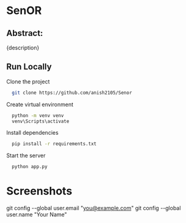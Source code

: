 
# SenOR

## Abstract:

{description}


## Run Locally

Clone the project

```bash
  git clone https://github.com/anish2105/Senor
```

Create virtual environment

```bash
  python -m venv venv
  venv\Scripts\activate
```

Install dependencies

```bash
  pip install -r requirements.txt
```

Start the server

```bash
  python app.py
```


# Screenshots

git config --global user.email "you@example.com"
git config --global user.name "Your Name"